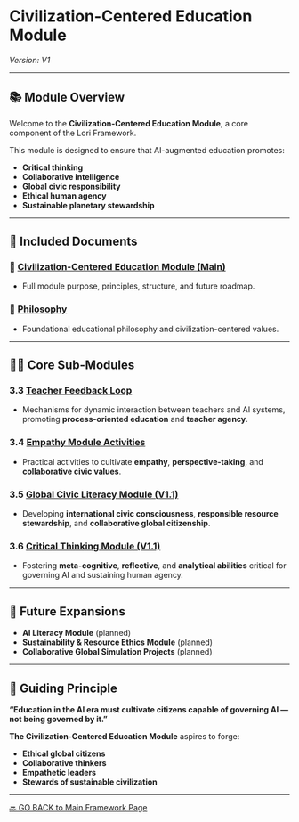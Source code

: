 # Civilization-Centered Education Module
*Version: V1*

---

## 📚 Module Overview

Welcome to the **Civilization-Centered Education Module**, a core component of the Lori Framework.

This module is designed to ensure that AI-augmented education promotes:
- **Critical thinking**
- **Collaborative intelligence**
- **Global civic responsibility**
- **Ethical human agency**
- **Sustainable planetary stewardship**

---

## 📖 Included Documents

### 🔹 [Civilization-Centered Education Module (Main)](civilization-centered-education-module.md)
- Full module purpose, principles, structure, and future roadmap.

### 🔹 [Philosophy](philosophy.md)
- Foundational educational philosophy and civilization-centered values.

---

## 🧑‍🏫 Core Sub-Modules

### 3.3 [Teacher Feedback Loop](teacher_feedback_loop.md)
- Mechanisms for dynamic interaction between teachers and AI systems, promoting **process-oriented education** and **teacher agency**.

### 3.4 [Empathy Module Activities](empathy_module_activities.md)
- Practical activities to cultivate **empathy**, **perspective-taking**, and **collaborative civic values**.

### 3.5 [Global Civic Literacy Module (V1.1)](global_civic_literacy_module.md)
- Developing **international civic consciousness**, **responsible resource stewardship**, and **collaborative global citizenship**.

### 3.6 [Critical Thinking Module (V1.1)](critical_thinking_module.md)
- Fostering **meta-cognitive**, **reflective**, and **analytical abilities** critical for governing AI and sustaining human agency.

---

## 🚀 Future Expansions

- **AI Literacy Module** (planned)
- **Sustainability & Resource Ethics Module** (planned)
- **Collaborative Global Simulation Projects** (planned)

---

## 🌟 Guiding Principle

**“Education in the AI era must cultivate citizens capable of governing AI — not being governed by it.”**

**The Civilization-Centered Education Module** aspires to forge:
- **Ethical global citizens**
- **Collaborative thinkers**
- **Empathetic leaders**
- **Stewards of sustainable civilization**

---

[🔙 GO BACK to Main Framework Page](../modules/civilization-centered-education-module/index.md)
